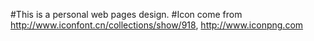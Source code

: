 #This is a personal web pages design.
#Icon come from http://www.iconfont.cn/collections/show/918, http://www.iconpng.com

